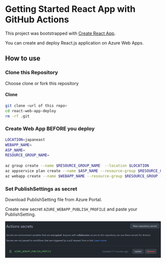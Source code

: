 # Getting Started React App with GitHub Actions

This project was bootstrapped with [Create React App](https://github.com/facebook/create-react-app).

You can create and deploy React.js application on Azure Web Apps.

## How to use

### Clone this Repository

Choose clone or fork this repository

#### Clone

```sh
git clone <url of this repo>
cd react-web-app-deploy
rm -rf .git
```

### Create Web App BEFORE you deploy

```sh
LOCATION=japaneast
WEBAPP_NAME=
ASP_NAME=
RESOURCE_GROUP_NAME=

az group create --name $RESOURCE_GROUP_NAME  --location $LOCATION
az appservice plan create --name $ASP_NAME --resource-group $RESOURCE_GROUP_NAME --sku P1V2
az webapp create --name $WEBAPP_NAME --resource-group $RESOURCE_GROUP --plan $ASP_NAME
```

### Set PublishSettings as secret

Download PublishSetting file from Azure Portal.

Create new secret `AZURE_WEBAPP_PUBLISH_PROFILE` and paste your PublishSetting.

![secret](./images/secrets.png)
